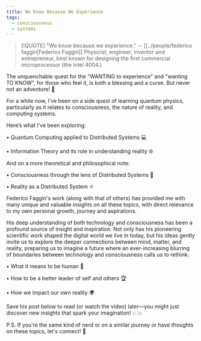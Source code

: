 ```yaml
---
title: We Know Because We Experience
tags:
  - consciousness
  - systems
---
```


> [!QUOTE]
> "We know because we experience."
> -- [[../people/federico faggin|Federico Faggin]] Physicist, engineer, inventor and entrepreneur, best known for designing the first commercial microprocessor (the Intel 4004.)

The unquenchable quest for the "WANTING to experience" and "wanting TO KNOW", for those who feel it, is both a blessing and a curse. But never not an adventure! 🚀

For a while now, I’ve been on a side quest of learning quantum physics, particularly as it relates to consciousness, the nature of reality, and computing systems.

Here’s what I’ve been exploring:

• Quantum Computing applied to Distributed Systems 💻

• Information Theory and its role in understanding reality 🌐

And on a more theoretical and philosophical note:

• Consciousness through the lens of Distributed Systems 🧠

• Reality as a Distributed System ⚛️

Federico Faggin's work (along with that of others) has provided me with many unique and valuable insights on all these topics, with direct relevance to my own personal growth, journey and aspirations.

His deep understanding of both technology and consciousness has been a profound source of insight and inspiration. Not only has his pioneering scientific work shaped the digital world we live in today, but his ideas gently invite us to explore the deeper connections between mind, matter, and reality, preparing us to imagine a future where an ever-increasing blurring of boundaries between technology and consciousness calls us to rethink:

• What it means to be human 🌿

• How to be a better leader of self and others 🏆

• How we impact our own reality 🌍

Save his post below to read (or watch the video) later—you might just discover new insights that spark your imagination! 💡 💥

P.S. If you’re the same kind of nerd or on a similar journey or have thoughts on these topics, let's connect! 🤝
